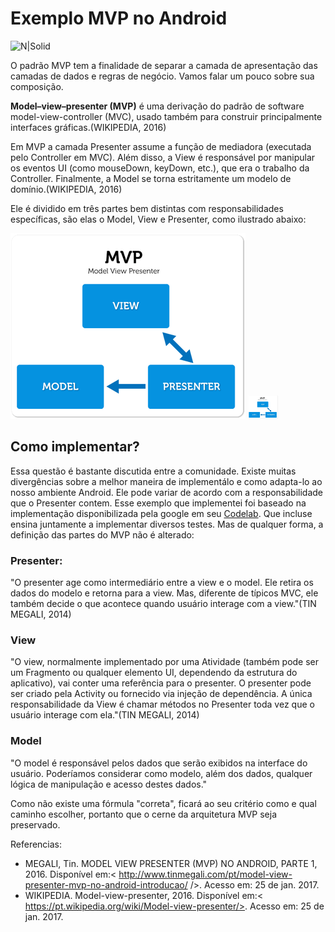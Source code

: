 # Exemplo MVP no Android

![N|Solid](https://cldup.com/dTxpPi9lDf.thumb.png)

O padrão MVP tem a finalidade de separar a camada de apresentação das camadas de dados e regras de negócio. Vamos falar um pouco sobre sua composição.

**Model–view–presenter (MVP)** é uma derivação do padrão de software model-view-controller (MVC), usado também para construir principalmente interfaces gráficas.(WIKIPEDIA, 2016)

Em MVP a camada Presenter assume a função de mediadora (executada pelo Controller em MVC). Além disso, a View é responsável por manipular os eventos UI (como mouseDown, keyDown, etc.), que era o trabalho da Controller. Finalmente, a Model se torna estritamente um modelo de domínio.(WIKIPEDIA, 2016)

Ele é dividido em três partes bem distintas com responsabilidades específicas, são elas o Model, View e Presenter, como ilustrado abaixo:

![N|Solid](https://github.com/RafaelBarbosatec/Exemplo-MVP-Android/blob/master/imagens/MVP.png)
<img src="https://github.com/RafaelBarbosatec/Exemplo-MVP-Android/blob/master/imagens/MVP.png" width="48">

## Como implementar?
Essa questão é bastante discutida entre a comunidade. Existe muitas divergências sobre a melhor maneira de implementálo e como adapta-lo ao nosso ambiente Android. Ele pode variar de acordo com a responsabilidade que o Presenter contem. Esse exemplo que implementei foi baseado na implementação disponibilizada pela google em seu [Codelab](https://codelabs.developers.google.com/codelabs/android-testing/index.html#0). Que incluse ensina juntamente a implementar diversos testes. Mas de qualquer forma, a definição das partes do MVP não é alterado:
### Presenter:
"O presenter age como intermediário entre a view e o model. Ele retira os dados do modelo e retorna para a view. Mas, diferente de típicos MVC, ele também decide o que acontece quando usuário interage com a view."(TIN MEGALI, 2014)

### View
"O view, normalmente implementado por uma Atividade (também pode ser um Fragmento ou qualquer elemento UI, dependendo da estrutura do aplicativo), vai conter uma referência para o presenter.  O presenter pode ser criado pela Activity ou fornecido via injeção de dependência. A única responsabilidade da View é chamar métodos no Presenter toda vez que o usuário interage com ela."(TIN MEGALI, 2014)

### Model
"O model é responsável pelos dados que serão exibidos na interface do usuário. Poderíamos considerar como modelo, além dos dados, qualquer lógica de manipulação e acesso destes dados."

Como não existe uma fórmula "correta", ficará ao seu critério como e qual caminho escolher, portanto que o cerne da arquitetura MVP seja preservado.

 Referencias:
- MEGALI, Tin. MODEL VIEW PRESENTER (MVP) NO ANDROID, PARTE 1, 2016. Disponível em:< http://www.tinmegali.com/pt/model-view-presenter-mvp-no-android-introducao/ />. Acesso em: 25 de jan. 2017.
- WIKIPEDIA. Model-view-presenter, 2016. Disponível em:< https://pt.wikipedia.org/wiki/Model-view-presenter/>. Acesso em: 25 de jan. 2017.
